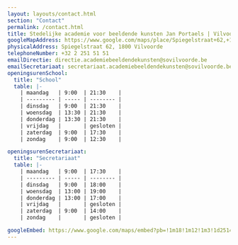 ```yaml
---
layout: layouts/contact.html
section: "Contact"
permalink: /contact.html
title: Stedelijke academie voor beeldende kunsten Jan Portaels | Vilvoorde
googleMapAddress: https://www.google.com/maps/place/Spiegelstraat+62,+1800+Vilvoorde/
physicalAddress: Spiegelstraat 62, 1800 Vilvoorde
telephoneNumber: +32 2 251 51 51
emailDirectie: directie.academiebeeldendekunsten@sovilvoorde.be
emailSecretariaat: secretariaat.academiebeeldendekunsten@sovilvoorde.be
openingsurenSchool:
  title: "School"
  table: |-
    | maandag   | 9:00  | 21:30    |
    | --------- | ----- | -------- |
    | dinsdag   | 9:00  | 21:30    |
    | woensdag  | 13:30 | 21:30    |
    | donderdag | 13:30 | 21:30    |
    | vrijdag   |       | gesloten |
    | zaterdag  | 9:00  | 17:30    |
    | zondag    | 9:00  | 12:30    |

openingsurenSecretariaat:
  title: "Secretariaat"
  table: |-
    | maandag   | 9:00  | 17:30    |
    | --------- | ----- | -------- |
    | dinsdag   | 9:00  | 18:00    |
    | woensdag  | 13:00 | 19:00    |
    | donderdag | 13:00 | 17:00    |
    | vrijdag   |       | gesloten |
    | zaterdag  | 9:00  | 14:00    |
    | zondag    |       | gesloten |

googleEmbed: https://www.google.com/maps/embed?pb=!1m18!1m12!1m3!1d2514.6322351379167!2d4.417528315848299!3d50.930519760537614!2m3!1f0!2f0!3f0!3m2!1i1024!2i768!4f13.1!3m3!1m2!1s0x47c3e800440761f1%3A0xe1b00c2673d8656c!2sSpiegelstraat%2062%2C%201800%20Vilvoorde!5e0!3m2!1snl!2sbe!4v1651680471386!5m2!1snl!2sbe
---
```

